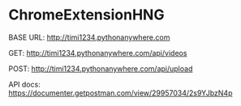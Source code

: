 # ChromeExtensionHNG
BASE URL: http://timi1234.pythonanywhere.com

GET:
http://timi1234.pythonanywhere.com/api/videos

POST: http://timi1234.pythonanywhere.com/api/upload

API docs: https://documenter.getpostman.com/view/29957034/2s9YJbzN4p

